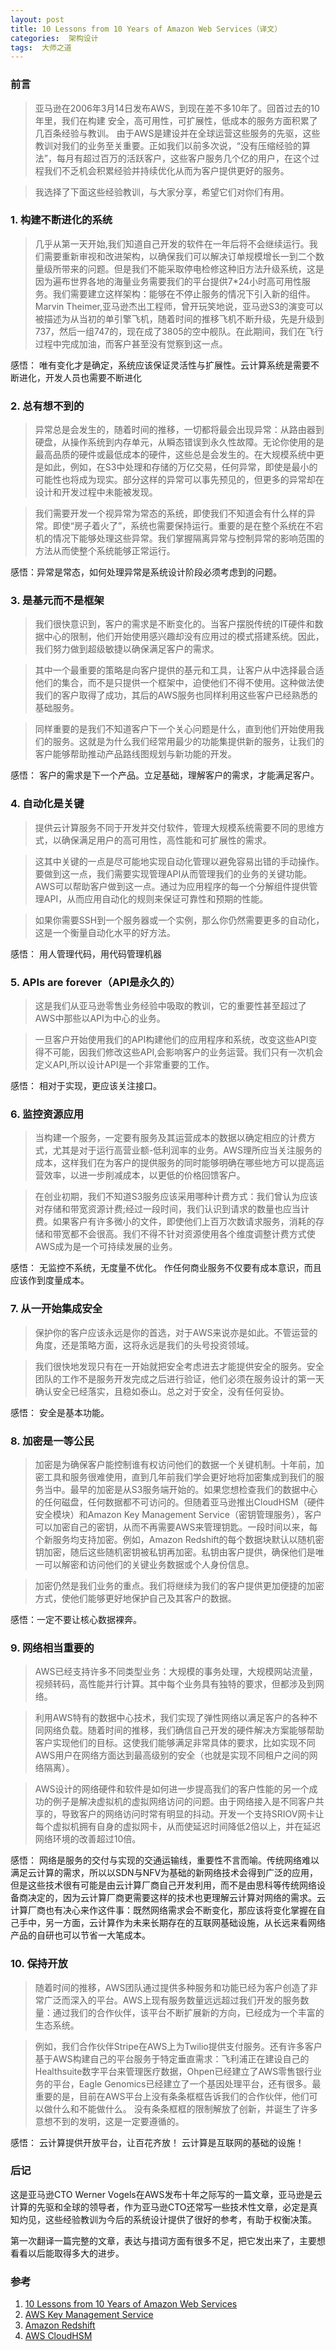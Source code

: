 ```yaml
---
layout: post
title: 10 Lessons from 10 Years of Amazon Web Services（译文）
categories:  架构设计
tags:  大师之道
---
```


### 前言

>亚马逊在2006年3月14日发布AWS，到现在差不多10年了。回首过去的10年里，我们在构建
安全，高可用性，可扩展性，低成本的服务方面积累了几百条经验与教训。
由于AWS是建设并在全球运营这些服务的先驱，这些教训对我们的业务至关重要。正如我们以前多次说，“没有压缩经验的算法”，每月有超过百万的活跃客户，这些客户服务几个亿的用户，在这个过程我们不乏机会积累经验并持续优化从而为客户提供更好的服务。 

>我选择了下面这些经验教训，与大家分享，希望它们对你们有用。

### 1. 构建不断进化的系统  

>几乎从第一天开始,我们知道自己开发的软件在一年后将不会继续运行。我们需要重新审视和改进架构，以确保我们可以解决订单规模增长一到二个数量级所带来的问题。但是我们不能采取停电检修这种旧方法升级系统，这是因为遍布世界各地的海量业务需要我们的平台提供7*24小时高可用性服务。我们需要建立这样架构：能够在不停止服务的情况下引入新的组件。Marvin Theimer,亚马逊杰出工程师，曾开玩笑地说，亚马逊S3的演变可以被描述为从当初的单引擎飞机，随着时间的推移飞机不断升级，先是升级到737，然后一组747的，现在成了3805的空中舰队。在此期间，我们在飞行过程中完成加油，而客户甚至没有觉察到这一点。

感悟：
唯有变化才是确定，系统应该保证灵活性与扩展性。云计算系统是需要不断进化，开发人员也需要不断进化


### 2. 总有想不到的

>异常总是会发生的，随着时间的推移，一切都将最会出现异常：从路由器到硬盘，从操作系统到内存单元，从瞬态错误到永久性故障。无论你使用的是最高品质的硬件或最低成本的硬件，这些总是会发生的。在大规模系统中更是如此，例如，在S3中处理和存储的万亿交易，任何异常，即使是最小的可能性也将成为现实。部分这样的异常可以事先预见的，但更多的异常却在设计和开发过程中未能被发现。

>我们需要开发一个视异常为常态的系统，即使我们不知道会有什么样的异常。即使“房子着火了”，系统也需要保持运行。重要的是在整个系统在不宕机的情况下能够处理这些异常。我们掌握隔离异常与控制异常的影响范围的方法从而使整个系统能够正常运行。

感悟：异常是常态，如何处理异常是系统设计阶段必须考虑到的问题。




### 3. 是基元而不是框架

>我们很快意识到，客户的需求是不断变化的。当客户摆脱传统的IT硬件和数据中心的限制，他们开始使用感兴趣却没有应用过的模式搭建系统。因此，我们努力做到超级敏捷以确保满足客户的需求。

>其中一个最重要的策略是向客户提供的基元和工具，让客户从中选择最合适他们的集合，而不是只提供一个框架中，迫使他们不得不使用。这种做法使我们的客户取得了成功，其后的AWS服务也同样利用这些客户已经熟悉的基础服务。

>同样重要的是我们不知道客户下一个关心问题是什么，直到他们开始使用我们的服务。这就是为什么我们经常用最少的功能集提供新的服务，让我们的客户能够帮助推动产品路线图规划与新功能的开发。

感悟： 
客户的需求是下一个产品。立足基础，理解客户的需求，才能满足客户。


### 4. 自动化是关键 

>提供云计算服务不同于开发并交付软件，管理大规模系统需要不同的思维方式，以确保满足用户的高可用性，高性能和可扩展性的需求。

>这其中关键的一点是尽可能地实现自动化管理以避免容易出错的手动操作。要做到这一点，我们需要实现管理API从而管理我们的业务的关键功能。AWS可以帮助客户做到这一点。通过为应用程序的每一个分解组件提供管理API，从而应用自动化的规则来保证可靠性和预期的性能。

>如果你需要SSH到一个服务器或一个实例，那么你仍然需要更多的自动化，这是一个衡量自动化水平的好方法。

感悟：
用人管理代码，用代码管理机器


### 5. APIs are forever（API是永久的）

>这是我们从亚马逊零售业务经验中吸取的教训，它的重要性甚至超过了AWS中那些以API为中心的业务。

>一旦客户开始使用我们的API构建他们的应用程序和系统，改变这些API变得不可能，因我们修改这些API,会影响客户的业务运营。我们只有一次机会定义API,所以设计API是一个非常重要的工作。

感悟：
相对于实现，更应该关注接口。

### 6. 监控资源应用

>当构建一个服务，一定要有服务及其运营成本的数据以确定相应的计费方式，尤其是对于运行高营业额-低利润率的业务。AWS理所应当关注服务的成本，这样我们在为客户的提供服务的同时能够明确在哪些地方可以提高运营效率，以进一步削减成本，以更低的价格回馈客户。

>在创业初期，我们不知道S3服务应该采用哪种计费方式：我们曾认为应该对存储和带宽资源计费;经过一段时间，我们认识到请求的数量也应当计费。如果客户有许多微小的文件，即使他们上百万次数请求服务，消耗的存储和带宽都不会很高。我们不得不针对资源使用各个维度调整计费方式使AWS成为是一个可持续发展的业务。

感悟： 
无监控不系统，无度量不优化。
作任何商业服务不仅要有成本意识，而且应该作到度量成本。

### 7. 从一开始集成安全

>保护你的客户应该永远是你的首选，对于AWS来说亦是如此。不管运营的角度，还是策略方面，这将永远是我们的头号投资领域。

>我们很快地发现只有在一开始就把安全考虑进去才能提供安全的服务。安全团队的工作不是服务开发完成之后进行验证，他们必须在服务设计的第一天确认安全已经落实，且稳如泰山。总之对于安全，没有任何妥协。

感悟：
安全是基本功能。

### 8. 加密是一等公民 

>加密是为确保客户能控制谁有权访问他们的数据一个关键机制。十年前，加密工具和服务很难使用，直到几年前我们学会更好地将加密集成到我们的服务当中。最早的加密是从S3服务端开始的。如果您想检查我们的数据中心的任何磁盘，任何数据都不可访问的。但随着亚马逊推出CloudHSM（硬件安全模块）和Amazon Key Management Service（密钥管理服务），客户可以加密自己的密钥，从而不再需要AWS来管理钥匙。一段时间以来，每个新服务均支持加密。例如，Amazon Redshift的每个数据块默认以随机密钥加密，随后这些随机密钥被私钥再加密。私钥由客户提供，确保他们是唯一可以解密和访问他们的关键业务数据或个人身份信息。

>加密仍然是我们业务的重点。我们将继续为我们的客户提供更加便捷的加密方式，使他们能够更好地保护自己及其客户的数据。

感悟：一定不要让核心数据裸奔。

### 9. 网络相当重要的

>AWS已经支持许多不同类型业务：大规模的事务处理，大规模网站流量，视频转码，高性能并行计算。其中每个业务具有独特的要求，但都涉及到网络。

>利用AWS特有的数据中心技术，我们实现了弹性网络以满足客户的各种不同网络负载。随着时间的推移，我们确信自己开发的硬件解决方案能够帮助客户实现他们的目标。这使我们能够满足非常具体的要求，比如实现不同AWS用户在网络方面达到最高级别的安全（也就是实现不同租户之间的网络隔离）。

>AWS设计的网络硬件和软件是如何进一步提高我们的客户性能的另一个成功的例子是解决虚拟机的虚拟网络访问的问题。由于网络接入是不同客户共享的，导致客户的网络访问时常有明显的抖动。开发一个支持SRIOV网卡让每个虚拟机拥有自身的虚拟网卡，从而使延迟时间降低2倍以上，并在延迟网络环境的改善超过10倍。

感悟：
网络是服务的交付与实现的交通运输线，重要性不言而喻。传统网络难以满足云计算的需求，所以以SDN与NFV为基础的新网络技术会得到广泛的应用，但是这些技术很有可能是由云计算厂商自己开发利用，而不是由思科等传统网络设备商决定的，因为云计算厂商更需要这样的技术也更理解云计算对网络的需求。云计算厂商也有决心来作这件事：既然网络需求会不断变化，那应该将变化掌握在自己手中，另一方面，云计算作为未来长期存在的互联网基础设施，从长远来看网络产品的自研也可以节省一大笔成本。



### 10. 保持开放

>随着时间的推移，AWS团队通过提供多种服务和功能已经为客户创造了非常广泛而深入的平台。AWS上现有服务数量远远超过我们开发的服务数量：通过我们的合作伙伴，该平台不断扩展新的方向，已经成为一个丰富的生态系统。

>例如，我们合作伙伴Stripe在AWS上为Twilio提供支付服务。还有许多客户基于AWS构建自己的平台服务于特定垂直需求：飞利浦正在建设自己的Healthsuite数字平台来管理医疗数据，Ohpen已经建立了AWS零售银行业务的平台，Eagle Genomics已经建立了一个基因处理平台，还有很多。最重要的是，目前在AWS平台上没有条条框框告诉我们的合作伙伴，他们可以做什么和不能做什么。 
>没有条条框框的限制解放了创新，并诞生了许多意想不到的发明，这是一定要遵循的。 

感悟：
云计算提供开放平台，让百花齐放！
云计算是互联网的基础的设施！



### 后记 

这是亚马逊CTO Werner Vogels在AWS发布十年之际写的一篇文章，亚马逊是云计算的先驱和全球的领导者，作为亚马逊CTO还常写一些技术性文章，必定是真知灼见，这些经验教训为今后的系统设计提供了很好的参考，有助于权衡决策。

第一次翻译一篇完整的文章，表达与措词方面有很多不足，把它发出来了，主要想看看以后能取得多大的进步。


### 参考 
1. [10 Lessons from 10 Years of Amazon Web Services](http://www.allthingsdistributed.com/2016/03/10-lessons-from-10-years-of-aws.html)
2. [AWS Key Management Service](http://aws.amazon.com/cn/kms/)
3. [Amazon Redshift](http://aws.amazon.com/cn/redshift/)
4. [AWS CloudHSM](http://aws.amazon.com/cn/cloudhsm/)




